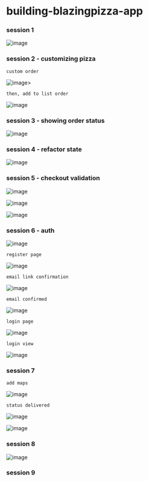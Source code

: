 # building-blazingpizza-app

### session 1

![image](https://user-images.githubusercontent.com/90663373/225676458-4cb6d2a9-33a2-4cbd-ae07-415d80335de6.png)

### session 2 - customizing pizza

`custom order`

![image](https://user-images.githubusercontent.com/90663373/225685945-5e8277a4-661e-4c09-b06e-747396a440b2.png)>

`then, add to list order`

![image](https://user-images.githubusercontent.com/90663373/225685914-892d6373-4975-4060-8047-bbe266b35705.png)

### session 3 - showing order status

![image](https://user-images.githubusercontent.com/90663373/225680586-3313448b-91a8-4d2b-b97f-549ceeac4ce8.png)

### session 4 - refactor state 

![image](https://user-images.githubusercontent.com/90663373/225681364-9c12a327-a5a9-44d9-ba9c-87231182169b.png)

### session 5 - checkout validation

![image](https://user-images.githubusercontent.com/90663373/225682582-5450b42b-9c93-4418-bed6-daf7df66c8d7.png)

![image](https://user-images.githubusercontent.com/90663373/225682544-155e674d-1035-4ba6-8a60-6ffd62c47d72.png)

![image](https://user-images.githubusercontent.com/90663373/225682599-d14f9184-61ef-4f83-8799-1338861a9b26.png)

### session 6 - auth

![image](https://user-images.githubusercontent.com/90663373/225684906-52c96ece-e981-480d-b763-d4275dfc1422.png)

`register page`

![image](https://user-images.githubusercontent.com/90663373/225684953-68f6cd68-ab76-4b1a-a2db-30b272c47d05.png)

`email link confirmation`

![image](https://user-images.githubusercontent.com/90663373/225685099-d06d6684-1fc3-48ca-9bc9-ade295718af2.png)

`email confirmed` 

![image](https://user-images.githubusercontent.com/90663373/225685193-c8c43ece-0363-44f2-94d3-d02f738c09eb.png)

`login page`

![image](https://user-images.githubusercontent.com/90663373/225687090-45fb69f1-8064-446c-add9-34b8aa9d254f.png)

`login view`

![image](https://user-images.githubusercontent.com/90663373/225687195-5f8cc6bf-3dd4-43b5-b2b2-65c0487afc49.png)

### session 7

`add maps`

![image](https://user-images.githubusercontent.com/90663373/225689187-ab790762-41ed-4fa1-9ccb-47cd13867aea.png)

`status delivered`

![image](https://user-images.githubusercontent.com/90663373/225689415-7987fd11-60ee-47ee-b8f1-6025d9a96ced.png)

![image](https://user-images.githubusercontent.com/90663373/225689836-35fcef33-765a-4cfa-9dd1-7f2b1b9d7000.png)

### session 8

![image](https://user-images.githubusercontent.com/90663373/225690931-d58fee04-808d-4218-9e39-5c5eaf5ebf1e.png)


### session 9

